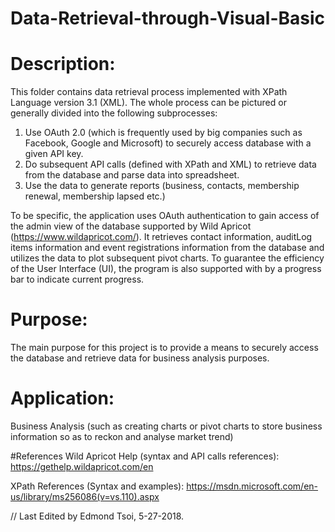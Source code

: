 # Data-Retrieval-through-Visual-Basic
# Description: 
This folder contains data retrieval process implemented with XPath Language version 3.1 (XML). The whole process can be pictured or generally divided into the following subprocesses:

1. Use OAuth 2.0 (which is frequently used by big companies such as Facebook, Google and Microsoft) to securely access database with a given API key.
2. Do subsequent API calls (defined with XPath and XML) to retrieve data from the database and parse data into spreadsheet.
3. Use the data to generate reports (business, contacts, membership renewal, membership lapsed etc.) 

To be specific, the application uses OAuth authentication to gain access of the admin view of the database supported by Wild Apricot (https://www.wildapricot.com/). It retrieves contact information, auditLog items information and event registrations information from the database and utilizes the data to plot subsequent pivot charts. To guarantee the efficiency of the User Interface (UI), the program is also supported with by a progress bar to indicate current progress.   

# Purpose:
The main purpose for this project is to provide a means to securely access the database and retrieve data for business analysis purposes.

# Application:
Business Analysis (such as creating charts or pivot charts to store business information so as to reckon and analyse market trend)

#References
Wild Apricot Help (syntax and API calls references):
https://gethelp.wildapricot.com/en

XPath References (Syntax and examples):
https://msdn.microsoft.com/en-us/library/ms256086(v=vs.110).aspx

// Last Edited by Edmond Tsoi, 5-27-2018.
